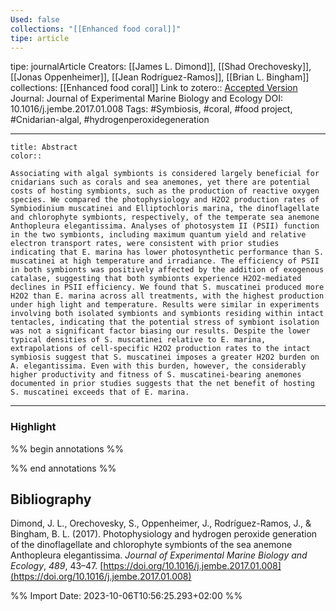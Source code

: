 ```yaml
---
Used: false
collections: "[[Enhanced food coral]]"
tipe: article
---
```

tipe: journalArticle
Creators: [[James L. Dimond]], [[Shad Orechovesky]], [[Jonas Oppenheimer]], [[Jean Rodríguez-Ramos]], [[Brian L. Bingham]]
collections: [[Enhanced food coral]]
Link to zotero:: [Accepted Version](zotero://select/library/items/HES7G7NM)
Journal: Journal of Experimental Marine Biology and Ecology
DOI: 10.1016/j.jembe.2017.01.008
Tags: #Symbiosis, #coral, #food project, #Cnidarian-algal, #hydrogenperoxidegeneration

---
```ad-note
title: Abstract
color:: 

Associating with algal symbionts is considered largely beneficial for cnidarians such as corals and sea anemones, yet there are potential costs of hosting symbionts, such as the production of reactive oxygen species. We compared the photophysiology and H2O2 production rates of Symbiodinium muscatinei and Elliptochloris marina, the dinoflagellate and chlorophyte symbionts, respectively, of the temperate sea anemone Anthopleura elegantissima. Analyses of photosystem II (PSII) function in the two symbionts, including maximum quantum yield and relative electron transport rates, were consistent with prior studies indicating that E. marina has lower photosynthetic performance than S. muscatinei at high temperature and irradiance. The efficiency of PSII in both symbionts was positively affected by the addition of exogenous catalase, suggesting that both symbionts experience H2O2-mediated declines in PSII efficiency. We found that S. muscatinei produced more H2O2 than E. marina across all treatments, with the highest production under high light and temperature. Results were similar in experiments involving both isolated symbionts and symbionts residing within intact tentacles, indicating that the potential stress of symbiont isolation was not a significant factor biasing our results. Despite the lower typical densities of S. muscatinei relative to E. marina, extrapolations of cell-specific H2O2 production rates to the intact symbiosis suggest that S. muscatinei imposes a greater H2O2 burden on A. elegantissima. Even with this burden, however, the considerably higher productivity and fitness of S. muscatinei-bearing anemones documented in prior studies suggests that the net benefit of hosting S. muscatinei exceeds that of E. marina.

```

---
### Highlight

%% begin annotations %%

%% end annotations %%

## Bibliography

Dimond, J. L., Orechovesky, S., Oppenheimer, J., Rodríguez-Ramos, J., & Bingham, B. L. (2017). Photophysiology and hydrogen peroxide generation of the dinoflagellate and chlorophyte symbionts of the sea anemone Anthopleura elegantissima. _Journal of Experimental Marine Biology and Ecology_, _489_, 43–47. [https://doi.org/10.1016/j.jembe.2017.01.008](https://doi.org/10.1016/j.jembe.2017.01.008)

%% Import Date: 2023-10-06T10:56:25.293+02:00 %%
